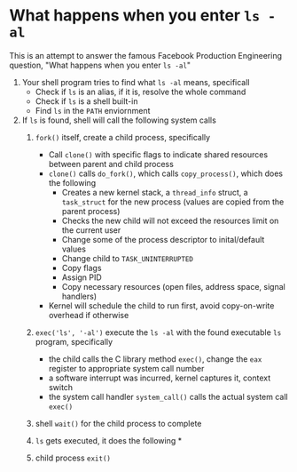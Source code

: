 # What happens when you enter `ls -al`

This is an attempt to answer the famous Facebook Production Engineering question, "What happens when you enter `ls -al`"

1. Your shell program tries to find what `ls -al` means, specificall
    * Check if `ls` is an alias, if it is, resolve the whole command
    * Check if `ls` is a shell built-in 
    * Find `ls` in the `PATH` enviornment 
2. If `ls` is found, shell will call the following system calls
    1. `fork()` itself, create a child process, specifically
        * Call `clone()` with specific flags to indicate shared resources between parent and child process
        * `clone()` calls `do_fork()`, which calls `copy_process()`, which does the following
            - Creates a new kernel stack, a `thread_info` struct, a `task_struct` for the new process (values are copied from the parent process)
            - Checks the new child will not exceed the resources limit on the current user
            - Change some of the process descriptor to inital/default values
            - Change child to `TASK_UNINTERRUPTED`
            - Copy flags
            - Assign PID
            - Copy necessary resources (open files, address space, signal handlers)
        * Kernel will schedule the child to run first, avoid copy-on-write overhead if otherwise

    2. `exec('ls', '-al')` execute the `ls -al` with the found executable `ls` program, specifically
        * the child calls the C library method `exec()`, change the `eax` register to appropriate system call number
        * a software interrupt was incurred, kernel captures it, context switch
        * the system call handler `system_call()` calls the actual system call `exec()`
    3. shell `wait()` for the child process to complete
    4. `ls` gets executed, it does the following
        * 
    5. child process `exit()`